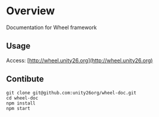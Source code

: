 # Overview
Documentation for Wheel framework

## Usage

Access: [http://wheel.unity26.org](http://wheel.unity26.org)

## Contibute

```
git clone git@github.com:unity26org/wheel-doc.git
cd wheel-doc
npm install
npm start
```
